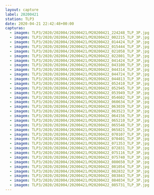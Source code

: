 ```yaml
---
layout: capture
label: 20200421
station: TLP3
date: 2020-04-21 22:42:48+00:00
capturas:
  - imagem: TLP3/2020/202004/20200421/M20200421_224248_TLP_3P.jpg
  - imagem: TLP3/2020/202004/20200421/M20200422_002215_TLP_3P.jpg
  - imagem: TLP3/2020/202004/20200421/M20200422_014424_TLP_3P.jpg
  - imagem: TLP3/2020/202004/20200421/M20200422_015444_TLP_3P.jpg
  - imagem: TLP3/2020/202004/20200421/M20200422_021058_TLP_3P.jpg
  - imagem: TLP3/2020/202004/20200421/M20200422_022801_TLP_3P.jpg
  - imagem: TLP3/2020/202004/20200421/M20200422_041424_TLP_3P.jpg
  - imagem: TLP3/2020/202004/20200421/M20200422_043100_TLP_3P.jpg
  - imagem: TLP3/2020/202004/20200421/M20200422_044314_TLP_3P.jpg
  - imagem: TLP3/2020/202004/20200421/M20200422_044724_TLP_3P.jpg
  - imagem: TLP3/2020/202004/20200421/M20200422_044813_TLP_3P.jpg
  - imagem: TLP3/2020/202004/20200421/M20200422_052410_TLP_3P.jpg
  - imagem: TLP3/2020/202004/20200421/M20200422_052945_TLP_3P.jpg
  - imagem: TLP3/2020/202004/20200421/M20200422_053949_TLP_3P.jpg
  - imagem: TLP3/2020/202004/20200421/M20200422_054602_TLP_3P.jpg
  - imagem: TLP3/2020/202004/20200421/M20200422_060634_TLP_3P.jpg
  - imagem: TLP3/2020/202004/20200421/M20200422_063039_TLP_3P.jpg
  - imagem: TLP3/2020/202004/20200421/M20200422_063523_TLP_3P.jpg
  - imagem: TLP3/2020/202004/20200421/M20200422_064156_TLP_3P.jpg
  - imagem: TLP3/2020/202004/20200421/M20200422_065210_TLP_3P.jpg
  - imagem: TLP3/2020/202004/20200421/M20200422_065548_TLP_3P.jpg
  - imagem: TLP3/2020/202004/20200421/M20200422_065821_TLP_3P.jpg
  - imagem: TLP3/2020/202004/20200421/M20200422_070107_TLP_3P.jpg
  - imagem: TLP3/2020/202004/20200421/M20200422_070401_TLP_3P.jpg
  - imagem: TLP3/2020/202004/20200421/M20200422_071353_TLP_3P.jpg
  - imagem: TLP3/2020/202004/20200421/M20200422_072831_TLP_3P.jpg
  - imagem: TLP3/2020/202004/20200421/M20200422_075116_TLP_3P.jpg
  - imagem: TLP3/2020/202004/20200421/M20200422_075740_TLP_3P.jpg
  - imagem: TLP3/2020/202004/20200421/M20200422_080650_TLP_3P.jpg
  - imagem: TLP3/2020/202004/20200421/M20200422_081054_TLP_3P.jpg
  - imagem: TLP3/2020/202004/20200421/M20200422_082832_TLP_3P.jpg
  - imagem: TLP3/2020/202004/20200421/M20200422_083843_TLP_3P.jpg
  - imagem: TLP3/2020/202004/20200421/M20200422_084034_TLP_3P.jpg
  - imagem: TLP3/2020/202004/20200421/M20200422_085731_TLP_3P.jpg
---
```

